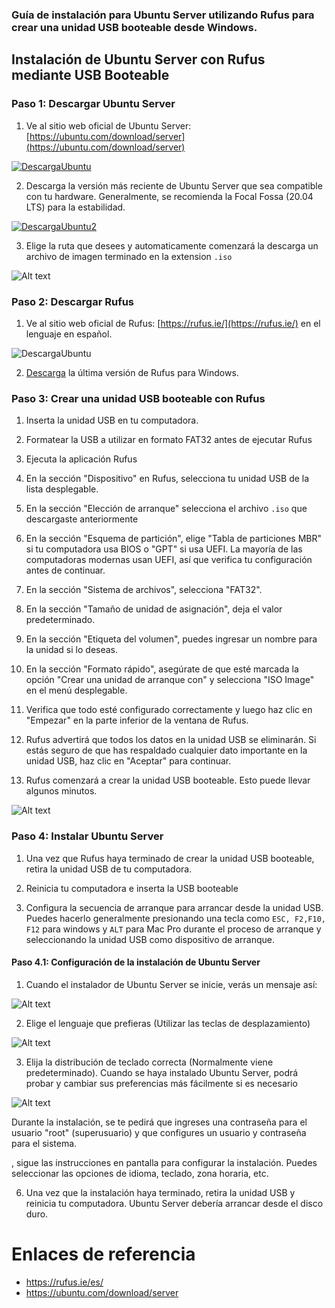 ### Guía de instalación para Ubuntu Server utilizando Rufus para crear una unidad USB booteable desde Windows. 

## Instalación de Ubuntu Server con Rufus mediante USB Booteable

### Paso 1: Descargar Ubuntu Server

1. Ve al sitio web oficial de Ubuntu Server: [https://ubuntu.com/download/server](https://ubuntu.com/download/server)

[![DescargaUbuntu](srcImages/image2.png)](https://ubuntu.com/download/server)

2. Descarga la versión más reciente de Ubuntu Server que sea compatible con tu hardware. Generalmente, se recomienda la Focal Fossa (20.04 LTS) para la estabilidad.

[![DescargaUbuntu2](srcImages/image3.png)](https://ubuntu.com/download/server)

3. Elige la ruta que desees y automaticamente comenzará la descarga un archivo de imagen terminado en la extension `.iso`

![Alt text](srcImages/image1.png)

### Paso 2: Descargar Rufus

1. Ve al sitio web oficial de Rufus: [https://rufus.ie/](https://rufus.ie/) en el lenguaje en español.

![DescargaUbuntu](srcImages/image.png)

2. [Descarga](https://github.com/pbatard/rufus/releases/download/v4.2/rufus-4.2.exe) la última versión de Rufus para Windows.

### Paso 3: Crear una unidad USB booteable con Rufus

1. Inserta la unidad USB en tu computadora.

2. Formatear la USB a utilizar en formato FAT32 antes de ejecutar Rufus

3. Ejecuta la aplicación Rufus

4. En la sección "Dispositivo" en Rufus, selecciona tu unidad USB de la lista desplegable.

5. En la sección "Elección de arranque" selecciona el archivo `.iso` que descargaste anteriormente 

4. En la sección "Esquema de partición", elige "Tabla de particiones MBR" si tu computadora usa BIOS o "GPT" si usa UEFI. La mayoría de las computadoras modernas usan UEFI, así que verifica tu configuración antes de continuar.

5. En la sección "Sistema de archivos", selecciona "FAT32".

6. En la sección "Tamaño de unidad de asignación", deja el valor predeterminado.

7. En la sección "Etiqueta del volumen", puedes ingresar un nombre para la unidad si lo deseas.

8. En la sección "Formato rápido", asegúrate de que esté marcada la opción "Crear una unidad de arranque con" y selecciona "ISO Image" en el menú desplegable.

10. Verifica que todo esté configurado correctamente y luego haz clic en "Empezar" en la parte inferior de la ventana de Rufus.

11. Rufus advertirá que todos los datos en la unidad USB se eliminarán. Si estás seguro de que has respaldado cualquier dato importante en la unidad USB, haz clic en "Aceptar" para continuar.

12. Rufus comenzará a crear la unidad USB booteable. Esto puede llevar algunos minutos.

![Alt text](srcImages/image5.png)

### Paso 4: Instalar Ubuntu Server

1. Una vez que Rufus haya terminado de crear la unidad USB booteable, retira la unidad USB de tu computadora.

2. Reinicia tu computadora e inserta la USB booteable

2. Configura la secuencia de arranque para arrancar desde la unidad USB. Puedes hacerlo generalmente presionando una tecla como `ESC, F2,F10, F12` para windows y `ALT` para Mac Pro durante el proceso de arranque y seleccionando la unidad USB como dispositivo de arranque.

#### Paso 4.1: Configuración de la instalación de Ubuntu Server

1. Cuando el instalador de Ubuntu Server se inicie, verás un mensaje así:

![Alt text](srcImages/17ee449b2bd7c530d2f996215407fca5b722dcb2.png)

2. Elige el lenguaje que prefieras (Utilizar las teclas de desplazamiento)

![Alt text](srcImages/e1d75e3584b6a3c23da39263fbf2f9ba6411de9a.png)

3. Elija la distribución de teclado correcta (Normalmente viene predeterminado). Cuando se haya instalado Ubuntu Server, podrá probar y cambiar sus preferencias más fácilmente si es necesario

![Alt text](https://ubuntucommunity.s3.dualstack.us-east-2.amazonaws.com/original/2X/5/5c918dc341d92f647d6f1665ed2714922d5e688c.png)






Durante la instalación, se te pedirá que ingreses una contraseña para el usuario "root" (superusuario) y que configures un usuario y contraseña para el sistema.

, sigue las instrucciones en pantalla para configurar la instalación. Puedes seleccionar las opciones de idioma, teclado, zona horaria, etc.


6. Una vez que la instalación haya terminado, retira la unidad USB y reinicia tu computadora. Ubuntu Server debería arrancar desde el disco duro.

# Enlaces de referencia
- https://rufus.ie/es/
- https://ubuntu.com/download/server